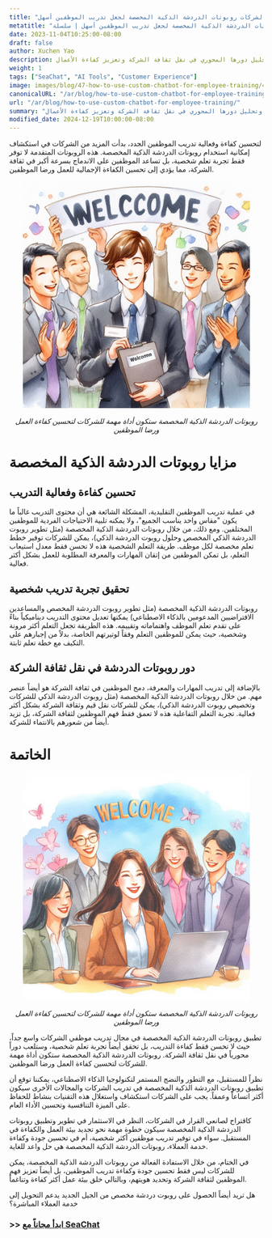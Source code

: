 ```yaml
---
title: "كيف تستخدم الشركات روبوتات الدردشة الذكية المخصصة لجعل تدريب الموظفين أسهل"
metatitle: "كيف تستخدم الشركات روبوتات الدردشة الذكية المخصصة لجعل تدريب الموظفين أسهل | سلسلة SeaChat لروبوتات الدردشة الجديدة"
date: 2023-11-04T10:25:00-08:00
draft: false
author: Xuchen Yao
description: استكشف الدور الثوري لروبوتات الدردشة الذكية المخصصة في تحسين كفاءة تدريب الموظفين وتجربة التعلم الشخصية، وتحليل دورها المحوري في نقل ثقافة الشركة وتعزيز كفاءة الأعمال.
weight: 1
tags: ["SeaChat", "AI Tools", "Customer Experience"]
image: images/blog/47-how-to-use-custom-chatbot-for-employee-training/47-how-to-use-custom-chatbot-for-employee-training.png
canonicalURL: "/ar/blog/how-to-use-custom-chatbot-for-employee-training/"
url: "/ar/blog/how-to-use-custom-chatbot-for-employee-training/"
summary: "استكشف الدور الثوري لروبوتات الدردشة الذكية المخصصة في تحسين كفاءة تدريب الموظفين وتجربة التعلم الشخصية، وتحليل دورها المحوري في نقل ثقافة الشركة وتعزيز كفاءة الأعمال."
modified_date: 2024-12-19T10:00:00-08:00
---
```


لتحسين كفاءة وفعالية تدريب الموظفين الجدد، بدأت المزيد من الشركات في استكشاف إمكانية استخدام روبوتات الدردشة الذكية المخصصة. هذه الروبوتات المتقدمة لا توفر فقط تجربة تعلم شخصية، بل تساعد الموظفين على الاندماج بسرعة أكبر في ثقافة الشركة، مما يؤدي إلى تحسين الكفاءة الإجمالية للعمل ورضا الموظفين.

<center>
<img height="450px" src="/images/blog/47-how-to-use-custom-chatbot-for-employee-training/1-custom-chatbot-makes-onboarding-easy.jpeg" alt="روبوتات الدردشة الذكية المخصصة ستكون أداة مهمة للشركات لتحسين كفاءة العمل ورضا الموظفين"/>

*روبوتات الدردشة الذكية المخصصة ستكون أداة مهمة للشركات لتحسين كفاءة العمل ورضا الموظفين*
</center>

# مزايا روبوتات الدردشة الذكية المخصصة

## تحسين كفاءة وفعالية التدريب
في عملية تدريب الموظفين التقليدية، المشكلة الشائعة هي أن محتوى التدريب غالباً ما يكون "مقاس واحد يناسب الجميع"، ولا يمكنه تلبية الاحتياجات الفردية للموظفين المختلفين. ومع ذلك، من خلال روبوتات الدردشة الذكية المخصصة (مثل تطوير روبوت الدردشة الذكي المخصص وحلول روبوت الدردشة الذكي)، يمكن للشركات توفير خطط تعلم مخصصة لكل موظف. طريقة التعلم الشخصية هذه لا تحسن فقط معدل استيعاب التعلم، بل تمكن الموظفين من إتقان المهارات والمعرفة المطلوبة للعمل بشكل أكثر فعالية.

## تحقيق تجربة تدريب شخصية
روبوتات الدردشة الذكية المخصصة (مثل تطوير روبوت الدردشة المخصص والمساعدين الافتراضيين المدعومين بالذكاء الاصطناعي) يمكنها تعديل محتوى التدريب ديناميكياً بناءً على تقدم تعلم الموظف واهتماماته وتقييمه. هذه الطريقة تجعل التعلم أكثر مرونة وشخصية، حيث يمكن للموظفين التعلم وفقاً لوتيرتهم الخاصة، بدلاً من إجبارهم على التكيف مع خطة تعلم ثابتة.

## دور روبوتات الدردشة في نقل ثقافة الشركة
بالإضافة إلى تدريب المهارات والمعرفة، دمج الموظفين في ثقافة الشركة هو أيضاً عنصر مهم. من خلال روبوتات الدردشة الذكية المخصصة (مثل روبوت الدردشة الذكي للشركات وتخصيص روبوت الدردشة الذكي)، يمكن للشركات نقل قيم وثقافة الشركة بشكل أكثر فعالية. تجربة التعلم التفاعلية هذه لا تعمق فقط فهم الموظفين لثقافة الشركة، بل تزيد أيضاً من شعورهم بالانتماء للشركة.

# الخاتمة

<center>
<img height="450px" src="/images/blog/47-how-to-use-custom-chatbot-for-employee-training/2-focus-on-employee-happiness-by-smooth-training.jpeg" alt="روبوتات الدردشة الذكية المخصصة ستكون أداة مهمة للشركات لتحسين كفاءة العمل ورضا الموظفين"/>

*روبوتات الدردشة الذكية المخصصة ستكون أداة مهمة للشركات لتحسين كفاءة العمل ورضا الموظفين*
</center>

تطبيق روبوتات الدردشة الذكية المخصصة في مجال تدريب موظفي الشركات واسع جداً، حيث لا تحسن فقط كفاءة التدريب، بل تحقق أيضاً تجربة تعلم شخصية، وستلعب دوراً محورياً في نقل ثقافة الشركة. روبوتات الدردشة الذكية المخصصة ستكون أداة مهمة للشركات لتحسين كفاءة العمل ورضا الموظفين.

نظراً للمستقبل، مع التطور والنضج المستمر لتكنولوجيا الذكاء الاصطناعي، يمكننا توقع أن تطبيق روبوتات الدردشة الذكية المخصصة في تدريب الشركات والمجالات الأخرى سيكون أكثر اتساعاً وعمقاً. يجب على الشركات استكشاف واستغلال هذه التقنيات بنشاط للحفاظ على الميزة التنافسية وتحسين الأداء العام.

كاقتراح لصانعي القرار في الشركات، النظر في الاستثمار في تطوير وتطبيق روبوتات الدردشة الذكية المخصصة سيكون خطوة مهمة نحو تجديد بيئة العمل والكفاءة في المستقبل. سواء في توفير تدريب موظفين أكثر شخصية، أم في تحسين جودة وكفاءة خدمة العملاء، روبوتات الدردشة الذكية المخصصة هي حل واعد للغاية.

في الختام، من خلال الاستفادة الفعالة من روبوتات الدردشة الذكية المخصصة، يمكن للشركات ليس فقط تحسين جودة وكفاءة تدريب الموظفين، بل أيضاً تعزيز فهم الموظفين لثقافة الشركة وتحديد هويتهم، وبالتالي خلق بيئة عمل أكثر كفاءة وتناغماً.

هل تريد أيضاً الحصول على روبوت دردشة مخصص من الجيل الجديد يدعم التحويل إلى خدمة العملاء المباشرة؟

### >> [ابدأ مجاناً مع SeaChat](https://chat.seasalt.ai/?utm_source=blog)

